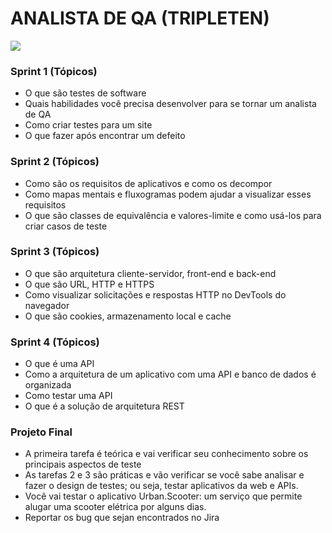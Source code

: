 # ANALISTA DE QA (TRIPLETEN)

<img src= "testing.jpg">


### Sprint 1  (Tópicos)

- O que são testes de software
- Quais habilidades você precisa desenvolver para se tornar um analista de QA
- Como criar testes para um site
- O que fazer após encontrar um defeito

### Sprint 2 (Tópicos)

- Como são os requisitos de aplicativos e como os decompor
- Como mapas mentais e fluxogramas podem ajudar a visualizar esses requisitos
- O que são classes de equivalência e valores-limite e como usá-los para criar casos de teste

### Sprint 3 (Tópicos)

- O que são arquitetura cliente-servidor, front-end e back-end
- O que são URL, HTTP e HTTPS
- Como visualizar solicitações e respostas HTTP no DevTools do navegador
- O que são cookies, armazenamento local e cache

### Sprint 4 (Tópicos)

- O que é uma API
- Como a arquitetura de um aplicativo com uma API e banco de dados é organizada
- Como testar uma API
- O que é a solução de arquitetura REST

### Projeto Final

- A primeira tarefa é teórica e vai verificar seu conhecimento sobre os principais aspectos de teste
- As tarefas 2 e 3 são práticas e vão verificar se você sabe analisar e fazer o design de testes; ou seja, testar aplicativos da web e APIs.
- Você vai testar o aplicativo Urban.Scooter: um serviço que permite alugar uma scooter elétrica por alguns dias.
- Reportar os bug que sejan encontrados no Jira